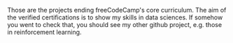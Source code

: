 Those are the projects ending freeCodeCamp's core curriculum. The aim of the verified certifications is to show my skills in data sciences. 
If somehow you went to check that, you should see my other github project, e.g. those in reinforcement learning.
